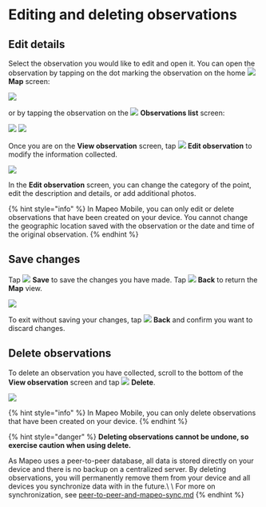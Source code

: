 # Editing and deleting observations

## Edit details

Select the observation you would like to edit and open it. You can open the observation by tapping on the dot marking the observation on the home ![](../../../.gitbook/assets/app-icons\_Map\_view.png) **Map** screen:

![](../../../.gitbook/assets/Homescreen-tap\_observation\_dot.jpg)

or by tapping the observation on the ![](../../../.gitbook/assets/app\_icons\_Observation-list\_GREY.png) **Observations list** screen:

![](../../../.gitbook/assets/Homescreen-Observations\_list\_button.jpg)  ![](../../../.gitbook/assets/Mm\_Observations\_list\_screen-select\_obs.jpg)

Once you are on the **View observation** screen, tap ![](../../../.gitbook/assets/app\_icons\_Edit-pencil.png) **Edit observation** to modify the information collected.&#x20;

![](../../../.gitbook/assets/Edit\_observation\_button.jpg)

In the **Edit observation** screen, you can change the category of the point, edit the description and details, or add additional photos.&#x20;

{% hint style="info" %}
In Mapeo Mobile, you can only edit or delete observations that have been created on your device. You cannot change the geographic location saved with the observation or the date and time of the original observation.
{% endhint %}

&#x20;

## Save changes

Tap ![](../../../.gitbook/assets/app\_icons\_Save-check.png) **Save** to save the changes you have made. Tap ![](../../../.gitbook/assets/app\_icons\_back\_arrow.png) **Back** to return the **Map** view.

<mark style="background-color:orange;"></mark>![](../../../.gitbook/assets/Mm\_Save\_observation.jpg)<mark style="background-color:orange;"></mark>

To exit without saving your changes, tap  ![](../../../.gitbook/assets/app\_icons\_back\_arrow.png) **Back** and confirm you want to discard changes.

## Delete observations

To delete an observation you have collected, scroll to the bottom of the  **View observation** screen and tap ![](../../../.gitbook/assets/app\_icons\_Delete-trash.png) **Delete**.&#x20;

![](../../../.gitbook/assets/Delete\_button.jpg)

{% hint style="info" %}
In Mapeo Mobile, you can only delete observations that have been created on your device.
{% endhint %}

{% hint style="danger" %}
**Deleting observations cannot be undone, so exercise caution when using delete.**

As Mapeo uses a peer-to-peer database, all data is stored directly on your device and there is no backup on a centralized server. By deleting observations, you will permanently remove them from your device and all devices you synchronize data with in the future.\ \ For more on synchronization, see [peer-to-peer-and-mapeo-sync.md](../../../introduction/what-is-mapeo/peer-to-peer-and-mapeo-sync.md "mention")
{% endhint %}

